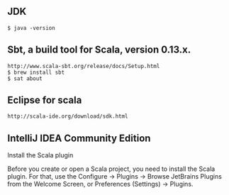 ## JDK
    $ java -version

## Sbt, a build tool for Scala, version 0.13.x.
    http://www.scala-sbt.org/release/docs/Setup.html
    $ brew install sbt  
    $ sat about     
    
## Eclipse for scala
    http://scala-ide.org/download/sdk.html

## IntelliJ IDEA Community Edition
 Install the Scala plugin

Before you create or open a Scala project, you need to install the Scala plugin. For that, use the Configure → Plugins → Browse JetBrains Plugins from the Welcome Screen, or Preferences (Settings) → Plugins.


